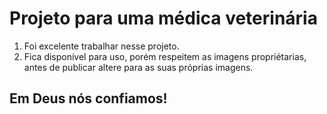 # Projeto para uma médica veterinária

1. Foi excelente trabalhar nesse projeto.
2. Fica disponível para uso, porém respeitem as imagens propriétarias, antes de publicar altere para as suas próprias imagens. 

## Em Deus nós confiamos!
